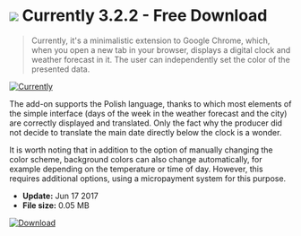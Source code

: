 # ![](https://cdn.softexe.net/static/icon/1/currently-10982.png) Currently 3.2.2 - Free Download

> Currently, it's a minimalistic extension to Google Chrome, which, when you open a new tab in your browser, displays a digital clock and weather forecast in it. The user can independently set the color of the presented data.

[![Currently](https:https://tse4.mm.bing.net/th?id=OIP.btfH0cgOOr_E_DRelmbj4QHaEK&pid=Api)](https://softexe.net/win/internet/browser-add-ons/currently:pRahb.html)

The add-on supports the Polish language, thanks to which most elements of the simple interface (days of the week in the weather forecast and the city) are correctly displayed and translated. Only the fact why the producer did not decide to translate the main date directly below the clock is a wonder.
 
 It is worth noting that in addition to the option of manually changing the color scheme, background colors can also change automatically, for example depending on the temperature or time of day. However, this requires additional options, using a micropayment system for this purpose.


- **Update:** Jun 17 2017
- **File size:** 0.05 MB

[![Download](https://cdn.softexe.net/static/img/download.png)](https://softexe.net/win/internet/browser-add-ons/currently:pRahb.html)

